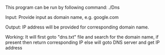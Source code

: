 This program can be run by following command:
./Dns

Input:
Provide input as domain name, e.g. google.com

Output:
IP address will be provided for corresponding domain name.

Working:
It will first goto "dns.txt" file and search for the domain name, if present then return corresponding IP else will goto DNS server and get IP address
